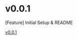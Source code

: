 # v0.0.1
[Feature] Initial Setup & README

[v0.0.1](https://github.com/JoeCostanzo/eslint-config-josephcostanzo/tree/v0.0.1)